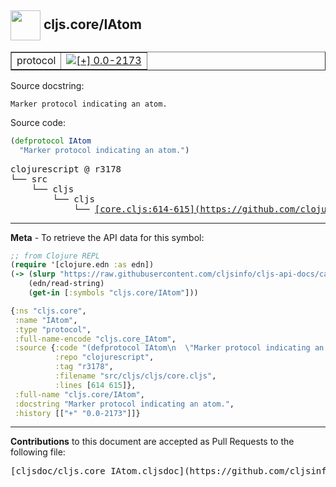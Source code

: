## <img width="48px" valign="middle" src="http://i.imgur.com/Hi20huC.png"> cljs.core/IAtom

 <table border="1">
<tr>

<td>protocol</td>
<td><a href="https://github.com/cljsinfo/cljs-api-docs/tree/0.0-2173"><img valign="middle" alt="[+] 0.0-2173" src="https://img.shields.io/badge/+-0.0--2173-lightgrey.svg"></a> </td>
</tr>
</table>





Source docstring:

```
Marker protocol indicating an atom.
```

Source code:

```clj
(defprotocol IAtom
  "Marker protocol indicating an atom.")
```

 <pre>
clojurescript @ r3178
└── src
    └── cljs
        └── cljs
            └── <ins>[core.cljs:614-615](https://github.com/clojure/clojurescript/blob/r3178/src/cljs/cljs/core.cljs#L614-L615)</ins>
</pre>


---

__Meta__ - To retrieve the API data for this symbol:

```clj
;; from Clojure REPL
(require '[clojure.edn :as edn])
(-> (slurp "https://raw.githubusercontent.com/cljsinfo/cljs-api-docs/catalog/cljs-api.edn")
    (edn/read-string)
    (get-in [:symbols "cljs.core/IAtom"]))
```

```clj
{:ns "cljs.core",
 :name "IAtom",
 :type "protocol",
 :full-name-encode "cljs.core_IAtom",
 :source {:code "(defprotocol IAtom\n  \"Marker protocol indicating an atom.\")",
          :repo "clojurescript",
          :tag "r3178",
          :filename "src/cljs/cljs/core.cljs",
          :lines [614 615]},
 :full-name "cljs.core/IAtom",
 :docstring "Marker protocol indicating an atom.",
 :history [["+" "0.0-2173"]]}

```

---

__Contributions__ to this document are accepted as Pull Requests to the following file:

 <pre>
[cljsdoc/cljs.core_IAtom.cljsdoc](https://github.com/cljsinfo/cljs-api-docs/blob/master/cljsdoc/cljs.core_IAtom.cljsdoc)
</pre>

